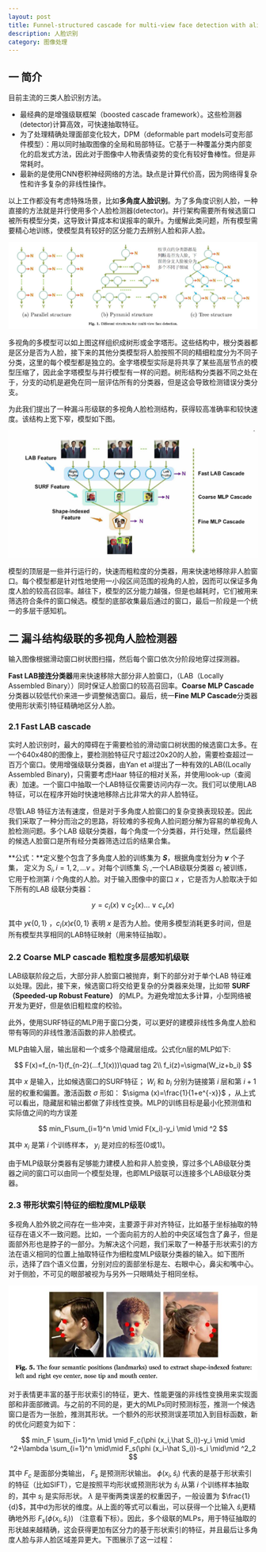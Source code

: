 ```yaml
---
layout: post
title: Funnel-structured cascade for multi-view face detection with alignmentawareness 论文阅读笔记
description: 人脸识别
category: 图像处理
---
```


## 一 简介

  目前主流的三类人脸识别方法。

+ 最经典的是增强级联框架（boosted cascade framework）。这些检测器(detector)计算高效，可快速抽取特征。
+ 为了处理精确处理面部变化较大，DPM（deformable part models可变形部件模型）：用以同时抽取图像的全局和局部特征。它基于一种覆盖分类内部变化的启发式方法，因此对于图像中人物表情姿势的变化有较好鲁棒性。但是非常耗时。
+ 最新的是使用CNN卷积神经网络的方法。缺点是计算代价高，因为网络得复杂性和许多复杂的非线性操作。

以上工作都没有考虑特殊场景，比如**多角度人脸识别**。为了多角度识别人脸，一种直接的方法就是并行使用多个人脸检测器(detector)。并行架构需要所有候选窗口被所有模型分类，这导致计算成本和误报率的飙升。为缓解此类问题，所有模型需要精心地训练，使模型具有较好的区分能力去辨别人脸和非人脸。

![多模型](/images/blog/facedetect_model_2.jpg)
 

多视角的多模型可以如上图这样组织成树形或金字塔形。这些结构中，根分类器都是区分是否为人脸，接下来的其他分类模型将人脸按照不同的精细粒度分为不同子分类，这里的每个模型都是独立的。金字塔模型实际是将共享了某些高层节点的模型压缩了，因此金字塔模型与并行模型有一样的问题。树形结构分类器不同之处在于，分支的动机是避免在同一层评估所有的分类器，但是这会导致检测错误分类分支。

为此我们提出了一种漏斗形级联的多视角人脸检测结构，获得较高准确率和较快速度。该结构上宽下窄，模型如下图。

![漏斗级联架构](/images/blog/fust_arch.jpg)

模型的顶层是一些并行运行的，快速而粗粒度的分类器，用来快速地移除非人脸窗口。每个模型都是针对性地使用一小段区间范围的视角的人脸，因而可以保证多角度人脸的较高召回率。越往下，模型的区分能力越强，但是也越耗时，它们被用来筛选符合条件的窗口候选。模型的底部收集最后通过的窗口，最后一阶段是一个统一的多层干感知机。


## 二 漏斗结构级联的多视角人脸检测器

 输入图像根据滑动窗口树状图扫描，然后每个窗口依次分阶段地穿过探测器。

 **Fast LAB接连分类器**用来快速移除大部分非人脸窗口，（LAB（Locally Assembled Binary））同时保证人脸窗口的较高召回率。**Coarse MLP Cascade**分类器以较低代价来进一步调整候选窗口。最后，统一**Fine MLP Cascade**分类器使用形状索引特征精确地区分人脸。

### 2.1 Fast LAB cascade

 实时人脸识别时，最大的障碍在于需要检验的滑动窗口树状图的候选窗口太多。在一个640x480的图像上，要检测脸特征尺寸超过20x20的人脸，需要检查超过一百万个窗口。使用增强级联分类器，由Yan et al提出了一种有效的LAB((Locally Assembled Binary)，只需要考虑Haar 特征的相对关系，并使用look-up（查阅表）加速。一个窗口中抽取一个LAB特征仅需要访问内存一次。我们可以使用LAB 特征，可以在程序开始时快速地移除占比非常大的非人脸特征。

 尽管LAB 特征方法有速度，但是对于多角度人脸窗口的复杂变换表现较差。因此我们采取了一种分而治之的思路，将较难的多视角人脸问题分解为容易的单视角人脸检测问题。多个LAB 级联分类器，每个角度一个分类器，并行处理，然后最终的候选人脸窗口是所有经分类器筛选过后的结果合集。


 **公式：**定义整个包含了多角度人脸的训练集为 ***S***，根据角度划分为 ***v*** 个子集，
 定义为 $S_i,i=1,2,...v$ 。对每个训练集 $S_i$ ,一个LAB级联分类器 $c_i$ 被训练，它用于检测第 $i$ 个角度的人脸。对于输入图像中的窗口 $x$ ，它是否为人脸取决于如下所有的LAB 级联分类器：

 $$
  y=c_i(x)\vee c_2(x)...\vee c_v(x)
 $$

 其中 $y \epsilon \lbrace0,1\rbrace$ ，$c_i(x)\epsilon \lbrace0,1\rbrace$ 表明 $x$ 是否为人脸。使用多模型消耗更多时间，但是所有模型共享相同的LAB特征映射（用来特征抽取）。

 ### 2.2  Coarse MLP cascade 粗粒度多层感知机级联

  LAB级联阶段之后，大部分非人脸窗口被抛弃，剩下的部分对于单个LAB 特征难以处理。因此，接下来，候选窗口将交给更复杂的分类器来处理，比如带 **SURF（Speeded-up Robust Feature）** 的MLP。为避免增加太多计算，小型网络被开发为更好，但是依旧粗粒度的校验。

  此外，使用SURF特征的MLP用于窗口分类，可以更好的建模非线性多角度人脸和带有等同的非线性激活函数的非人脸模式。

  MLP由输入层，输出层和一个或多个隐藏层组成。公式化n层的MLP如下:

$$
  F(x)=f_{n-1}(f_{n-2}(...f_1(x)))\quad tag 2\\
  f_i(z)=\sigma(W_iz+b_i)
$$

其中 $x$   是输入，比如候选窗口的SURF特征； $W_i$ 和 $b_i$ 分别为链接第 $i$ 层和第 $i+1$ 层的权重和偏置。激活函数 $\sigma$ 形如： $\sigma (x)=\frac{1}{1+e^{-x}}$ ，从上式可以看出，隐藏层和输出都做了非线性变换。MLP的训练目标是最小化预测值和实际值之间的均方误差

$$
 min_F\sum_{i=1}^n \mid \mid F(x_i)-y_i \mid \mid ^2
$$

其中 $x_i$ 是第 $i$ 个训练样本， $y_i$ 是对应的标签(0或1)。

由于MLP级联分类器有足够能力建模人脸和非人脸变换，穿过多个LAB级联分类器之间的窗口可以由同一个模型处理，也即MLP级联可以连接多个LAB级联分类器。

### 2.3 带形状索引特征的细粒度MLP级联

 多视角人脸外貌之间存在一些冲突，主要源于非对齐特征，比如基于坐标抽取的特征存在语义不一致问题。比如，一个面向前方的人脸的中央区域包含了鼻子，但是面部外形也是脖子的一部分。为解决这个问题，我们采取了一种基于形状索引的方法在语义相同的位置上抽取特征作为细粒度MLP级联分类器的输入。如下图所示，选择了四个语义位置，分别对应的面部坐标是左、右眼中心，鼻尖和嘴中心。对于侧脸，不可见的眼部被视为与另外一只眼睛处于相同坐标。

![人脸关键点检测](/images/blog/fust_land.jpg)

对于表情更丰富的基于形状索引的特征，更大、性能更强的非线性变换用来实现面部和非面部微调。与之前的不同的是，更大的MLPs同时预测标签，推测一个候选窗口是否为一张脸，推测其形状。一个额外的形状预测误差项加入到目标函数，新的优化问题变为如下：

$$
min_F \sum_{i=1}^n \mid \mid F_c(\phi (x_i,\hat S_i))-y_i \mid \mid ^2+\lambda \sum_{i=1}^n \mid\mid F_s(\phi (x_i-\hat S_i))-s_i \mid\mid ^2_2
$$

其中 $F_c$ 是面部分类输出， $F_s$ 是预测形状输出。 $\phi (x_i,\hat s_i)$ 代表的是基于形状索引的特征（比如SIFT），它是按照平均形状或预测形状为 $\hat s_i$ 从第 $i$ 个训练样本抽取的，其中 $s_i$ 是实际形状。 $\lambda$ 是平衡两类误差的权重因子，一般设置为 $\frac{1}{d}$，其中d为形状的维度。从上面的等式可以看出，可以获得一个比输入 $\hat s_i$更精确地外形 $F_s(\phi(x_i,\hat s_i))$ （注意看下标）。因此，多个级联的MLPs，用于特征抽取的形状越来越精确，这会获得更加有区分力的基于形状索引的特征，并且最后让多角度人脸与非人脸区域差异更大。下图展示了这一过程：


 
